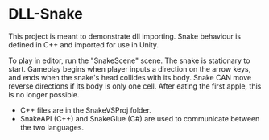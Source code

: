 # DLL-Snake
This project is meant to demonstrate dll importing. Snake behaviour is defined in C++ and imported for use in Unity.

To play in editor, run the "SnakeScene" scene. The snake is stationary to start. Gameplay begins when player inputs a direction on the arrow keys, and ends when the snake's head collides with its body. Snake CAN move reverse directions if its body is only one cell. After eating the first apple, this is no longer possible.

- C++ files are in the SnakeVSProj folder. 
- SnakeAPI (C++) and SnakeGlue (C#) are used to communicate between the two languages.
